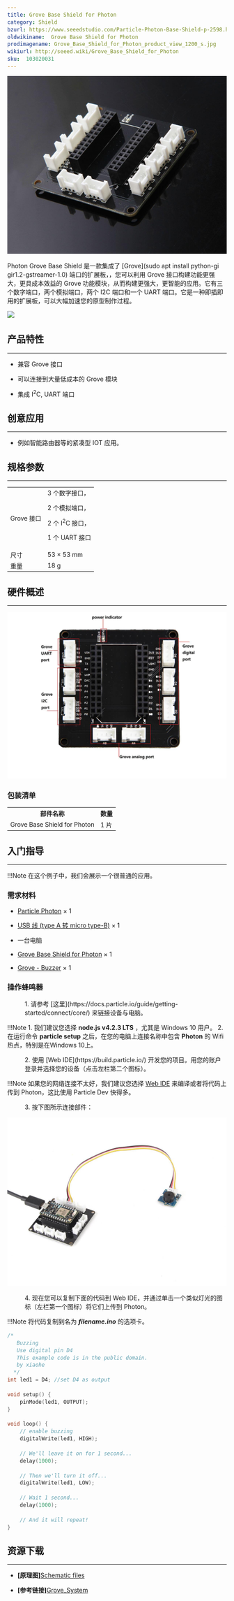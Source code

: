 ```yaml
---
title: Grove Base Shield for Photon
category: Shield
bzurl: https://www.seeedstudio.com/Particle-Photon-Base-Shield-p-2598.html?cPath=98_106_57
oldwikiname:  Grove Base Shield for Photon
prodimagename: Grove_Base_Shield_for_Photon_product_view_1200_s.jpg
wikiurl: http://seeed.wiki/Grove_Base_Shield_for_Photon
sku:  103020031
---
```

![](https://github.com/SeeedDocument/Grove_Base_Shield_for_Photon/raw/master/img/Grove_Base_Shield_for_Photon_product_view_1200_s.jpg)

Photon Grove Base Shield 是一款集成了 [Grove](sudo apt install python-gi gir1.2-gstreamer-1.0) 端口的扩展板，，您可以利用 Grove 接口构建功能更强大，更具成本效益的 Grove 功能模块，从而构建更强大，更智能的应用。它有三个数字端口，两个模拟端口，两个 I2C 端口和一个 UART 端口。它是一种即插即用的扩展板，可以大幅加速您的原型制作过程。

[![](https://github.com/SeeedDocument/wiki_chinese/raw/master/docs/images/click_to_buy.PNG)](https://item.taobao.com/item.htm?spm=a1z38n.10677092.0.0.4c34c1f5ruuYzj&id=531559461174)

##  产品特性
---
*   兼容 Grove 接口

*   可以连接到大量低成本的 Grove 模块

*   集成 I<sup>2</sup>C, UART 端口

##  创意应用
---
*   例如智能路由器等的紧凑型 IOT 应用。

##  规格参数
---
<table>
<tr>
<td> Grove 接口 </td>
<td> 3 个数字接口，

2 个模拟端口，

2 个 I<sup>2</sup>C 接口，

1 个 UART 接口

</td></tr>
<tr>
<td> 尺寸  </td>
<td> 53  × 53 mm
</td></tr>
<tr>
<td> 重量  </td>
<td> 18 g
</td></tr></table>

##  硬件概述
---
![](https://github.com/SeeedDocument/Grove_Base_Shield_for_Photon/raw/master/img/Grove_Base_Shield_for_Photon_component_diagram_annotated_1200_s.jpg)

###  **包装清单**

<table>
<tr>
<th>部件名称   </th>
<th> 数量
</th></tr>
<tr>
<td> Grove Base Shield for Photon  </td>
<td> 1 片
</td></tr></table>

##  入门指导
---
!!!Note
    在这个例子中，我们会展示一个很普通的应用。

###  需求材料

*   [Particle Photon](https://item.taobao.com/item.htm?spm=a1z10.3-c.w4002-11172317909.11.6b0797bc0szdqk&id=527442781665) × 1

*   [USB 线 (type A 转 micro type-B)](https://item.taobao.com/item.htm?spm=a1z10.5-c.w4002-11172345288.38.72e7f435sItuSO&id=45774308858) × 1
*   一台电脑

*   [Grove Base Shield for Photon](https://item.taobao.com/item.htm?spm=a1z10.3-c.w4002-11172317909.14.61b4c0a8i33hZv&id=531559461174) × 1

*   [Grove - Buzzer](https://item.taobao.com/item.htm?spm=a1z10.3-c.w4002-11172317909.11.5c4142c61eYvm5&id=520245748676) × 1

###  操作蜂鸣器

<dl><dd> 1. 请参考 [这里](https://docs.particle.io/guide/getting-started/connect/core/) 来链接设备与电脑。
</dd></dl>

!!!Note
    1. 我们建议您选择 **node.js v4.2.3 LTS** ，尤其是 Windows 10 用户。
    2. 在运行命令 **particle setup** 之后，在您的电脑上连接名称中包含 **Photon** 的 Wifi 热点，特别是在Windows 10上。

<dl><dd> 2. 使用 [Web IDE](https://build.particle.io/) 开发您的项目。用您的账户登录并选择您的设备（点击左栏第二个图标）。
</dd></dl>

!!!Note
    如果您的网络连接不太好，我们建议您选择 [Web IDE](https://build.particle.io/) 来编译或者将代码上传到 Photon，这比使用 Particle Dev 快得多。

<dl><dd> 3. 按下图所示连接部件：
</dd></dl>

![](https://github.com/SeeedDocument/Grove_Base_Shield_for_Photon/raw/master/img/Grove_Base_Shield_for_Photon_demo_conneciton_1200_S.jpg)

<dl><dd> 4. 现在您可以复制下面的代码到 Web IDE，并通过单击一个类似灯光的图标（左栏第一个图标）将它们上传到 Photon。
</dd></dl>

!!!Note
    将代码复制到名为 _**filename.ino**_ 的选项卡。

```c
/*
   Buzzing
   Use digital pin D4
   This example code is in the public domain.
   by xiaohe
  */
int led1 = D4; //set D4 as output

void setup() {
    pinMode(led1, OUTPUT);
}

void loop() {
    // enable buzzing
    digitalWrite(led1, HIGH);

    // We'll leave it on for 1 second...
    delay(1000);

    // Then we'll turn it off...
    digitalWrite(led1, LOW);

    // Wait 1 second...
    delay(1000);

    // And it will repeat!
}
```

##  资源下载
---
*   **[原理图]**[Schematic files](https://github.com/SeeedDocument/Grove_Base_Shield_for_Photon/raw/master/res/Schematic_files_for_Grove_Base_Shield_for_Photon.zip)

*   **[参考链接]**[Grove_System](http://seeed.wiki/Grove_System/)
